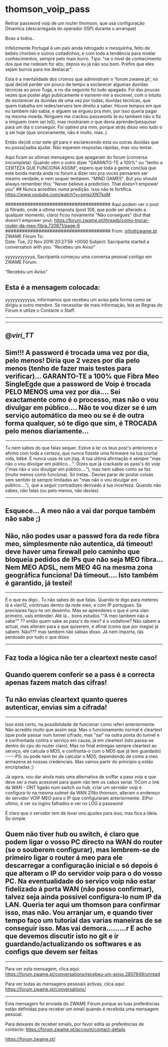 # thomson_voip_pass
Retirar password voip de um router thomson, que usa configuração Dinamica (descarregada do operador (ISP) durante o arranque)

Boas a todos..

Infelizmente Portugal é um país ainda retrogado e mesquinha, feito de bebés chorões e outros coitadinhos,
e com toda a tendência para nivelar conhecimentos, sempre pelo mais burro. Tipo: "se o nivel de conhecimento
dos que me rodeiam for alto, depois eu já não sou bom. Prefiro que eles sejam burros para me destacar".

Esta é a mentalidade dos cromos que administram o 'forum.zwame.pt', no qual decidi perder um pouco de tempo a esclarecer algumas duvidas técnicas ao povo Tuga, e no dia seguinte foi tudo apagado. Foi das poucas vezes que postei algo publicamente e esmerei-me a escrever, com o intuito de esclarecer as duvidas de uma vez por todas; duvidas tecnicas, que quem trabalha em redes/servers tem direito a saber. Houve tempos em que eu tambem não sabia, e alguem se ergueu pra mim, por isso queria pagar na mesma moeda. Ninguem me crackou passwords (e eu tambem não o fiz a ninguem (nem sei lol)), mas mostraram o que devia aprender/pesquisar para um dia o conseguir. Foi optimo pra mim, porque atrás disso veio tudo o q sei hoje (que sinceramente, não é muito, mas..)

Então decidi criar este git para ir esclarecendo esta ou outras duvidas que eu possa|saiba ajudar. Não esperem respostas rápidas, mas vou tentar.

Aqui ficam as ultimas mensagens que apagaram do forum (conversa imcompleta). Quando vêm o outro dizer "GARANTO-TE a 100%" ou "tenho a CERTEZA QUE FUNCIONA ASSIM", espero que toda a gente conclúa que este borda merda anda no forum a dizer isto pra voces pensarem ser mesmo verdade, e nem sequer tentarem. "MIND GAMES". But you should always remember this:
    "Never believe a prediction. That doesn't empower you"                    ## Nunca acredites numa predição. Isso não te fortifica.
      https://www.youtube.com/watch?v=smjszXNTkoM

######################################
Aqui podem ver o post já filtrado, onde a ultima resposta (post 106, que pode ser alterado a qualquer momento, claro) ficou novamente "Não consegues" (but that doesn't empower you):
https://forum.zwame.pt/threads/como-trocar-router-da-meo-fibra.720871/page-6
######################################
From: info@zwame.pt ZWAME Fórum 
To:  
Date: Tue, 22 Nov 2016 20:27:56 +0000 
Subject: Sacripanta started a conversation with you: "Recebeu um Aviso" 
 
yyyyyyyyyyya, Sacripanta começou uma conversa pessoal contigo em ZWAME Fórum:

"Recebeu um Aviso"

Esta é a mensagem colocada:
----------------------------------------------------------------------
yyyyyyyyyyya, informamos que recebeu um aviso pela forma como se dirigiu a outro membro.
Se necessitar de mais informação, leia as Regras do Fórum e utilize o Contacte o Staff.


----------
----------
## @_viri_TT_
## Sim!!! A password é trocada uma vez por dia, pelo menos! Diria que 2 vezes por dia pelo menos (tenho de fazer mais testes para verificar)... GARANTO-TE a 100% que Fibra Meo SingleEgde que a password de Voip é trocada PELO MENOS uma vez por dia.... Sei exactamente como é o processo, mas não o vou divulgar em público.... Não te vou dizer se é um serviço automático da meo ou se é de outra forma qualquer, só te digo que sim, é TROCADA pelo menos diariamente...
----------
Tu nem sabes do que falas sequer. Estive a ler os teus post's anteriores e afirmo com toda a certeza, que nunca fizeste uma firmware na tua (curta) vida, bébé. E nunca usas-te um jtag. A tua ultima afirmação é sempre "mas não o vou divulgar em público....". Dizes que já crackaste as pass's do voip ("mas não o vou divulgar em público...."), mas nem sabes como se faz (muito menos como funciona). Só tretas..
Devias parar de postar coisas sem sentido (e sempre limitadas ao "mas não o vou divulgar em público...."), que a seguir contradizes derivado á tua incerteza. Quando não sabes, não falas (ou pelo menos, não devias).


----------
## Esquece... A meo não a vai dar porque também não sabe ;)
## Não, não podes usar a passwd fora da rede fibra meo, simplesmente não autentica, dá timeout! deve haver uma firewall pelo caminho que bloqueia pedidos de IPs que não seja MEO fibra... Nem MEO ADSL, nem MEO 4G na mesma zona geográfica funciona! Dá timeout.... Isto também é garantido, já testei!
----------
É o que eu digo.. Tu não sabes do que falas. Quando te digo para meteres lá a vlan12, continuas dentro da rede meo, e com IP portugues. Se precisares faço-te um desenho. Mas se aprenderes o que é uma vlan primeiro, vais entender. Até lá... bons estudos
""A meo tambem não a sabe"" ?? então quem sabe as pass's da meo? é a vodafone? Não sabem a actual, mas alteram para a que quiserem, e afinal (como que por magia) já sabem. Não???  mas tambem não sabias disso. Já nem importa, tás perdoado por tudo o que dizes



----------
## Faz toda a lógica não ter a cleartext neste caso!
## Quando querem conferir se a pass é a correcta apenas fazem match das cifras!
## Tu não envias cleartext quanto queres autenticar, envias sim a cifrada!
----------
Isso está certo, na possibilidade de funcionar como referi anteriormente. Não acredito muito que assim seja.
Mas o funcionamento normal é cleartext (que pode passar num tunnel cifrado, mas "sai" na outra ponta do tunnel e é confrontada contra o serviço em causa, já em cleartext (isto passa-se dentro do cpu do router claro). Mas no final entregas sempre cleartext ao serviço, ele calcula o MD5, e confronta-o com o MD5 que já tem guardado)     -----PS: ou pode nem ter de calcular o MD5, dependendo de como a meo armazena as nossas credenciais. Mas vamos partir do principio q estão encriptadas ;)



Já agora, vou dar ainda mais uma alternativa de sniffar a pass voip e que deve ser a mais acessivel para quem não tem os cabos serial.
1)Com o link da WAN - ONT ligado num switch ou hub, criar um servidor voip e configura-lo na mesma subnet da WAN
2)No thomson, alteram o endereço do servidor VOIP MEO para o IP que configuraram anteriormente.
3)Por ultimo, é ver os logins falhados e ver no LOG a password

É claro que o servidor tem de levar uns ajustes para isso, mas fica a ideia. So simple

Quem não tiver hub ou switch, é claro que podem ligar o vosso PC directo na WAN do router (se o souberem configurar), mas lembrem-se de primeiro ligar o router á meo para ele descarregar a configuração inicial e só depois é que alteram o IP do servidor voip para o do vosso PC. Na eventualidade do serviço voip não estar fidelizado á porta WAN (não posso confirmar), talvez seja ainda possivel configura-lo num IP da LAN. Queria ter aqui um thomson para confirmar isso, mas não. Vou arranjar um, e quando tiver tempo faço um tutorial das varias maneiras de se conseguir isso. Mas vai demora.........r
E acho que devemos discutir isto no git e ir guardando/actualizando os softwares e as configs que devem ser feitas
----------
----------------------------------------------------------------------

Para ver esta mensagem, clica aqui:
https://forum.zwame.pt/conversations/recebeu-um-aviso.2807849/unread

Para ver todas as mensagens pessoais activas, clica aqui:
https://forum.zwame.pt/conversations/

----------------------------------------------------------------------

Esta mensagem foi enviada do ZWAME Fórum porque as tuas preferências estão definidas para receber um email quando é recebida uma mensagem pessoal.

Para deixares de receber emails, por favor edita as preferências de contacto:
https://forum.zwame.pt/account/contact-details

https://forum.zwame.pt/
